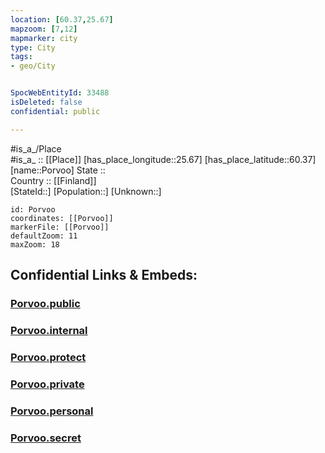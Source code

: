 ```yaml
---
location: [60.37,25.67] 
mapzoom: [7,12] 
mapmarker: city 
type: City
tags:
- geo/City


SpocWebEntityId: 33488
isDeleted: false
confidential: public

---
```

#is_a_/Place  
#is_a_ :: [[Place]] 
[has_place_longitude::25.67] 
[has_place_latitude::60.37] 
[name::Porvoo] 
State ::  
Country :: [[Finland]]  
[StateId::] 
[Population::] 
[Unknown::] 


```leaflet
id: Porvoo
coordinates: [[Porvoo]] 
markerFile: [[Porvoo]] 
defaultZoom: 11 
maxZoom: 18
```


## Confidential Links & Embeds: 

### [Porvoo.public](/_public/\Earth\Continent\Europe\Europe~North\Finland\Provinces~Finland\Southern_Finland\counties~Southern_Finland\Uusimaa\CityPorvoo.public.md) 

### [Porvoo.internal](/_internal/\Earth\Continent\Europe\Europe~North\Finland\Provinces~Finland\Southern_Finland\counties~Southern_Finland\Uusimaa\CityPorvoo.internal.md) 

### [Porvoo.protect](/_protect/\Earth\Continent\Europe\Europe~North\Finland\Provinces~Finland\Southern_Finland\counties~Southern_Finland\Uusimaa\CityPorvoo.protect.md) 

### [Porvoo.private](/_private/\Earth\Continent\Europe\Europe~North\Finland\Provinces~Finland\Southern_Finland\counties~Southern_Finland\Uusimaa\CityPorvoo.private.md) 

### [Porvoo.personal](/_personal/\Earth\Continent\Europe\Europe~North\Finland\Provinces~Finland\Southern_Finland\counties~Southern_Finland\Uusimaa\CityPorvoo.personal.md) 

### [Porvoo.secret](/_secret/\Earth\Continent\Europe\Europe~North\Finland\Provinces~Finland\Southern_Finland\counties~Southern_Finland\Uusimaa\CityPorvoo.secret.md)

